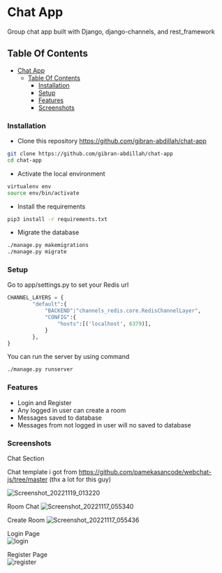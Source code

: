 # Chat App
Group chat app built with Django, django-channels, and rest_framework 

## Table Of Contents

- [Chat App](#chat-app)
  - [Table Of Contents](#table-of-contents)
    - [Installation](#installation)
    - [Setup](#setup)
    - [Features](#features)
    - [Screenshots](#screenshots)

### Installation
- Clone this repository https://github.com/gibran-abdillah/chat-app
```sh
git clone https://github.com/gibran-abdillah/chat-app
cd chat-app
```
- Activate the local environment
```sh
virtualenv env
source env/bin/activate
```
- Install the requirements
```sh
pip3 install -r requirements.txt
```
- Migrate the database
```sh
./manage.py makemigrations
./manage.py migrate
```

### Setup 
Go to app/settings.py to set your Redis url
```py
CHANNEL_LAYERS = {
        "default":{
            "BACKEND":"channels_redis.core.RedisChannelLayer",
            "CONFIG":{
                "hosts":[('localhost', 6379)],
            }
        },
}
```
You can run the server by using command
```sh
./manage.py runserver
```

### Features
- Login and Register
- Any logged in user can create a room
- Messages saved to database
- Messages from not logged in user will no saved to database

### Screenshots
Chat Section  

Chat template i got from https://github.com/pamekasancode/webchat-js/tree/master (thx a lot for this guy)

![Screenshot_20221119_013220](https://user-images.githubusercontent.com/70421698/202837981-724bcbc2-7374-4cf8-af66-8c76b2f1dd70.png)


Room Chat
![Screenshot_20221117_055340](https://user-images.githubusercontent.com/70421698/202428160-357fb7fe-0a11-4e56-9621-78257ff5428c.png)

Create Room
![Screenshot_20221117_055436](https://user-images.githubusercontent.com/70421698/202428150-b9d92bd2-07b9-44d7-8db1-3256103a5266.png)


Login Page  
![login](https://user-images.githubusercontent.com/70421698/202155809-e9392aaf-5651-487b-85b5-da8940fee6ba.png)


Register Page  
![register](https://user-images.githubusercontent.com/70421698/202155814-c908c8c7-ee36-467c-b5c8-d45803a34b0b.png)
